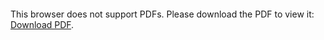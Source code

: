 <object data="https://samyakahuja.github.io/multi_layer_nn/report.pdf" type="application/pdf" width="700px" height="700px">
    <embed src="https://samyakahuja.github.io/multi_layer_nn/report.pdf">
        <p>This browser does not support PDFs. Please download the PDF to view it: <a href="https://samyakahuja.github.io/multi_layer_nn/report.pdf">Download PDF</a>.</p>
    </embed>
</object>
